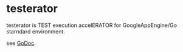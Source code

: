 # testerator

testerator is TEST execution accelERATOR for GoogleAppEngine/Go starndard environment.

see [GoDoc](https://godoc.org/github.com/favclip/testerator).
